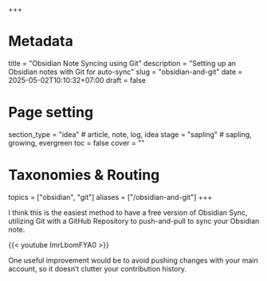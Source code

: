 +++
# Metadata
title = "Obsidian Note Syncing using Git"
description = "Setting up an Obsidian notes with Git for auto-sync"
slug = "obsidian-and-git"
date = 2025-05-02T10:10:32+07:00
draft = false

# Page setting
section_type = "idea" # article, note, log, idea
stage = "sapling" # sapling, growing, evergreen
toc = false
cover = ""

# Taxonomies & Routing
topics = ["obsidian", "git"]
aliases = ["/obsidian-and-git"]
+++

I think this is the easiest method to have a free version of Obsidian Sync, utilizing Git with a GitHub Repository to push-and-pull to sync your Obsidian note.

{{< youtube ImrLbomFYA0 >}}

One useful improvement would be to avoid pushing changes with your main account, so it doesn’t clutter your contribution history.
